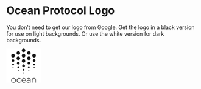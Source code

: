 # Ocean Protocol Logo

You don’t need to get our logo from Google. Get the logo in a black version for use on light backgrounds. Or use the white version for dark backgrounds.

<img src="logo.png" width="90" />